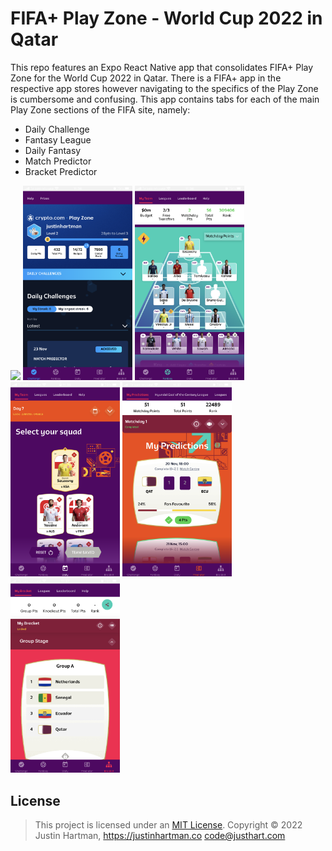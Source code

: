 # FIFA+ Play Zone - World Cup 2022 in Qatar

This repo features an Expo React Native app that consolidates FIFA+ Play Zone for the World Cup 2022 in Qatar. There is a FIFA+ app in the respective app stores however navigating to the specifics of the Play Zone is cumbersome and confusing. This app contains tabs for each of the main Play Zone sections of the FIFA site, namely:

- Daily Challenge
- Fantasy League
- Daily Fantasy
- Match Predictor
- Bracket Predictor

<div style="text-align:left">
<img src="./docs/images/IMG_2649.PNG" width="175" />
<img src="./docs/images/IMG_2650.PNG" width="175" />
<img src="./docs/images/IMG_2651.PNG" width="175" />
<img src="./docs/images/IMG_2652.PNG" width="175" />
<img src="./docs/images/IMG_2653.PNG" width="175" />
<img src="./docs/images/IMG_2654.PNG" width="175" />
</div>

## License

> This project is licensed under an [MIT License](https://justinhartman.mit-license.org/). Copyright © 2022 Justin Hartman, https://justinhartman.co <code@justhart.com>
